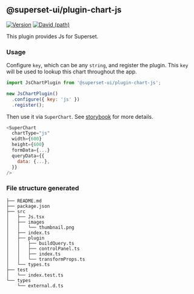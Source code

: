 ## @superset-ui/plugin-chart-js

[![Version](https://img.shields.io/npm/v/@superset-ui/plugin-chart-js.svg?style=flat-square)](https://img.shields.io/npm/v/@superset-ui/plugin-chart-js.svg?style=flat-square)
[![David (path)](https://img.shields.io/david/apache-superset/superset-ui.svg?path=packages%2Fsuperset-ui-plugin-chart-js&style=flat-square)](https://david-dm.org/apache-superset/superset-ui?path=packages/superset-ui-plugin-chart-js)

This plugin provides Js for Superset.

### Usage

Configure `key`, which can be any `string`, and register the plugin. This `key` will be used to lookup this chart throughout the app.

```js
import JsChartPlugin from '@superset-ui/plugin-chart-js';

new JsChartPlugin()
  .configure({ key: 'js' })
  .register();
```

Then use it via `SuperChart`. See [storybook](https://apache-superset.github.io/superset-ui/?selectedKind=plugin-chart-js) for more details.

```js
<SuperChart
  chartType="js"
  width={600}
  height={600}
  formData={...}
  queryData={{
    data: {...},
  }}
/>
```

### File structure generated

```
├── README.md
├── package.json
├── src
│   ├── Js.tsx
│   ├── images
│   │   └── thumbnail.png
│   ├── index.ts
│   ├── plugin
│   │   ├── buildQuery.ts
│   │   ├── controlPanel.ts
│   │   ├── index.ts
│   │   └── transformProps.ts
│   └── types.ts
├── test
│   └── index.test.ts
└── types
    └── external.d.ts
```